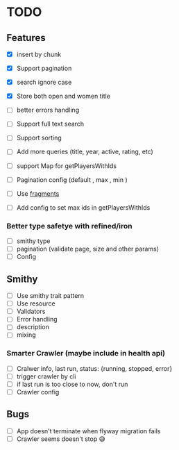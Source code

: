 # TODO

## Features

- [x] insert by chunk
- [x] Support pagination
- [x] search ignore case
- [x] Store both open and women title
- [ ] better errors handling
- [ ] Support full text search
- [ ] Support sorting
- [ ] Add more queries (title, year, active, rating, etc)
- [ ] support Map for getPlayersWithIds
- [ ] Pagination config (default , max , min )
- [ ] Use [fragments](https://typelevel.org/skunk/reference/Fragments.html)
- [ ] Add config to set max ids in getPlayersWithIds


### Better type safetye with refined/iron

- [ ] smithy type
- [ ] pagination (validate page, size and other params)
- [ ] Config

## Smithy

- [ ] Use smithy trait pattern
- [ ] Use resource
- [ ] Validators
- [ ] Error handling
- [ ] description
- [ ] mixing

### Smarter Crawler (maybe include in health api)

- [ ] Cralwer info, last run, status: {running, stopped, error}
- [ ] trigger crawler by cli
- [ ] if last run is too close to now, don't run
- [ ] Crawler config

## Bugs

- [ ] App doesn't terminate when flyway migration fails
- [ ] Crawler seems doesn't stop :sweat_smile:
